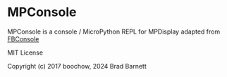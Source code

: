 # MPConsole
MPConsole is a console / MicroPython REPL for MPDisplay adapted from [FBConsole](https://github.com/boochow/FBConsole)

MIT License

Copyright (c) 2017 boochow, 2024 Brad Barnett
